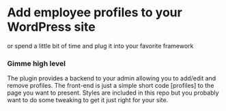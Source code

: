 # Add employee profiles to your WordPress site #

or spend a little bit of time and plug it into your favorite framework

### Gimme high level ###
The plugin provides a backend to your admin allowing you to add/edit and remove profiles. The front-end is just a simple short code [profiles] to the page you want to present. Styles are included in this repo but you probably want to do some tweaking to get it just right for your site.


